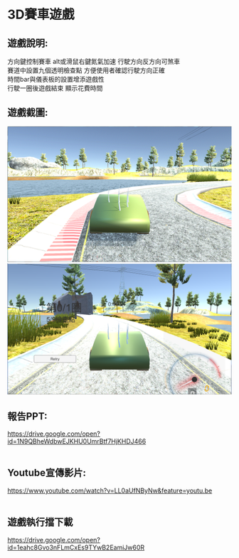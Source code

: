 # 3D賽車遊戲 <br />
## 遊戲說明: <br />
方向鍵控制賽車 alt或滑鼠右鍵氮氣加速 行駛方向反方向可煞車<br />
賽道中設置九個透明檢查點 方便使用者確認行駛方向正確 <br />
時間bar與儀表板的設置增添遊戲性 <br />
行駛一圈後遊戲結束 顯示花費時間 <br />
## 遊戲截圖: <br />
![image](https://github.com/YuAnWu0000/3D-car-racing/raw/master/screenshot.jpg) <br/>
![image](https://github.com/YuAnWu0000/3D-car-racing/raw/master/screenshot2.jpg) <br/>
## 報告PPT: <br />
https://drive.google.com/open?id=1N9QBheWdbwEJKHU0UmrBtf7HjKHDJ466 <br />
<br />
## Youtube宣傳影片: <br />
https://www.youtube.com/watch?v=LL0aUfNByNw&feature=youtu.be <br />
<br />
## 遊戲執行擋下載 <br />
https://drive.google.com/open?id=1eahc8Gvo3nFLmCxEs9TYwB2EamiJw60R <br />
<br />
